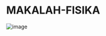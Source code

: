 # MAKALAH-FISIKA
![image](https://github.com/user-attachments/assets/e366a1af-bbdf-4a72-9f44-e8047a74446c)
